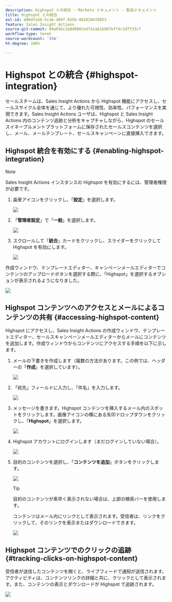 ```yaml
---
description: Highspot との統合 - Marketo ドキュメント - 製品ドキュメント
title: Highspot との統合
exl-id: d864fa56-5cab-409f-9256-9819204f8853
feature: Sales Insight Actions
source-git-commit: 09a656c3a0d0002edfa1a61b987bff4c1dff33cf
workflow-type: tm+mt
source-wordcount: '334'
ht-degree: 100%

---
```


# Highspot との統合 {#highspot-integration}

セールスチームは、Sales Insight Actions から Highspot 機能にアクセスし、セールスサイクル全体を通じて、より優れた可視性、効率性、パフォーマンスを実現できます。Sales Insight Actions ユーザは、Highspot と Sales Insight Actions 内のコンテンツ追跡と分析をキャプチャしながら、Highspot のセールスイネーブルメントプラットフォームに保存されたセールスコンテンツを選択し、メール、メールテンプレート、セールスキャンペーンに直接挿入できます。

## Highspot 統合を有効にする {#enabling-highspot-integration}

>[!NOTE]
>
>Sales Insight Actions インスタンスの Highspot を有効にするには、管理者権限が必要です。

1. 歯車アイコンをクリックし、「**設定**」を選択します。

   ![](assets/highspot-integration-1.png)

1. 「**管理者設定**」で「**一般**」を選択します。

   ![](assets/highspot-integration-2.png)

1. スクロールして「**統合**」カードをクリックし、スライダーをクリックして Highspot を有効にします。

   ![](assets/highspot-integration-3.png)

作成ウィンドウ、テンプレートエディター、キャンペーンメールエディターでコンテンツのアップロードボタンを選択する際に、「Highspot」を選択するオプションが表示されるようになりました。

![](assets/highspot-integration-4.png)

## Highspot コンテンツへのアクセスとメールによるコンテンツの共有 {#accessing-highspot-content}

Highspot にアクセスし、Sales Insight Actions の作成ウィンドウ、テンプレートエディター、セールスキャンペーンメールエディターからメールにコンテンツを追加します。作成ウィンドウからコンテンツにアクセスする手順を以下に示します。

1. メールの下書きを作成します（複数の方法があります。この例では、ヘッダーの「**作成**」を選択しています）。

   ![](assets/highspot-integration-5.png)

1. 「宛先」フィールドに入力し、「件名」を入力します。

   ![](assets/highspot-integration-6.png)

1. メッセージを書きます。Highspot コンテンツを挿入するメール内のスポットをクリックします。画像アイコンの横にある矢印ドロップダウンをクリックし、「**Highspot**」を選択します。

   ![](assets/highspot-integration-7.png)

1. Highspot アカウントにログインします（まだログインしていない場合）。

   ![](assets/highspot-integration-8.png)

1. 目的のコンテンツを選択し、「**コンテンツを追加**」ボタンをクリックします。

   ![](assets/highspot-integration-9.png)

   >[!TIP]
   >
   >目的のコンテンツが素早く表示されない場合は、上部の検索バーを使用します。

   コンテンツはメール内にリンクとして表示されます。受信者は、リンクをクリックして、そのリンクを表示またはダウンロードできます。

   ![](assets/highspot-integration-10.png)

## Highspot コンテンツでのクリックの追跡 {#tracking-clicks-on-highspot-content}

受信者が送信したコンテンツを開くと、ライブフィードで通知が送信されます。アクティビティは、コンテンツリンクの詳細と共に、クリックとして表示されます。また、コンテンツの表示とダウンロードが Highspot で追跡されます。

![](assets/highspot-integration-11.png)
